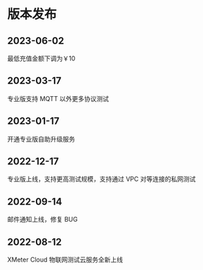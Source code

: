# 版本发布

## 2023-06-02

最低充值金额下调为￥10

## 2023-03-17

专业版支持 MQTT 以外更多协议测试

## 2023-01-17

开通专业版自助升级服务

## 2022-12-17

专业版上线，支持更高测试规模，支持通过 VPC 对等连接的私网测试 

## 2022-09-14

邮件通知上线，修复 BUG

## 2022-08-12

XMeter Cloud 物联网测试云服务全新上线